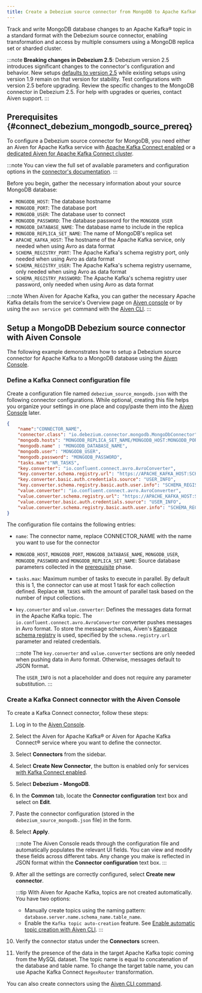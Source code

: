 ```yaml
---
title: Create a Debezium source connector from MongoDB to Apache Kafka®
---
```


Track and write MongoDB database changes to an Apache Kafka® topic in a standard format with the Debezium source connector, enabling transformation and access by multiple consumers using a MongoDB replica set or sharded cluster.

:::note
**Breaking changes in Debezium 2.5**:
Debezium version 2.5 introduces significant changes to the connector's configuration
and behavior. New setups [defaults to version 2.5](https://debezium.io/releases/2.5/release-notes)
while existing setups using version 1.9 remain on that version for stability.
Test configurations with version 2.5 before upgrading. Review the specific
changes to the MongoDB connector in Debezium 2.5.
For help with upgrades or queries, contact Aiven support.
:::

## Prerequisites {#connect_debezium_mongodb_source_prereq}

To configure a Debezium source connector for MongoDB, you need either an
Aiven for Apache Kafka service with [Apache Kafka Connect enabled](enable-connect) or
a [dedicated Aiven for Apache Kafka Connect cluster](/docs/products/kafka/kafka-connect/get-started#apache_kafka_connect_dedicated_cluster).

:::note
You can view the full set of available parameters and configuration
options in the [connector's
documentation](https://debezium.io/docs/connectors/mongodb/).
:::

Before you begin, gather the necessary information about your source MongoDB database:

-   `MONGODB_HOST`: The database hostname
-   `MONGODB_PORT`: The database port
-   `MONGODB_USER`: The database user to connect
-   `MONGODB_PASSWORD`: The database password for the `MONGODB_USER`
-   `MONGODB_DATABASE_NAME`: The database name to include in the replica
-   `MONGODB_REPLICA_SET_NAME`: The name of MongoDB's replica set
-   `APACHE_KAFKA_HOST`: The hostname of the Apache Kafka service, only
    needed when using Avro as data format
-   `SCHEMA_REGISTRY_PORT`: The Apache Kafka's schema registry port,
    only needed when using Avro as data format
-   `SCHEMA_REGISTRY_USER`: The Apache Kafka's schema registry
    username, only needed when using Avro as data format
-   `SCHEMA_REGISTRY_PASSWORD`: The Apache Kafka's schema registry user
    password, only needed when using Avro as data format

:::note
When Aiven for Apache Kafka, you can gather the necessary Apache Kafka
details from the service's Overview page on  [Aiven
console](https://console.aiven.io/)  or by using the `avn service get` command with
the [Aiven CLI](/docs/tools/cli/service-cli#avn_service_get).
:::

## Setup a MongoDB Debezium source connector with Aiven Console

The following example demonstrates how to setup a Debezium source
connector for Apache Kafka to a MongoDB database using the [Aiven
Console](https://console.aiven.io/).

### Define a Kafka Connect configuration file

Create a configuration file named `debezium_source_mongodb.json` with the following
connector configurations. While optional, creating this file helps you organize your
settings in one place and copy/paste them into the
[Aiven Console](https://console.aiven.io/) later.

```json
{
    "name":"CONNECTOR_NAME",
    "connector.class": "io.debezium.connector.mongodb.MongoDbConnector",
    "mongodb.hosts": "MONGODB_REPLICA_SET_NAME/MONGODB_HOST:MONGODB_PORT",
    "mongodb.name" : "MONGODB_DATABASE_NAME",
    "mongodb.user": "MONGODB_USER",
    "mongodb.password": "MONGODB_PASSWORD",
    "tasks.max":"NR_TASKS",
    "key.converter": "io.confluent.connect.avro.AvroConverter",
    "key.converter.schema.registry.url": "https://APACHE_KAFKA_HOST:SCHEMA_REGISTRY_PORT",
    "key.converter.basic.auth.credentials.source": "USER_INFO",
    "key.converter.schema.registry.basic.auth.user.info": "SCHEMA_REGISTRY_USER:SCHEMA_REGISTRY_PASSWORD",
    "value.converter": "io.confluent.connect.avro.AvroConverter",
    "value.converter.schema.registry.url": "https://APACHE_KAFKA_HOST:SCHEMA_REGISTRY_PORT",
    "value.converter.basic.auth.credentials.source": "USER_INFO",
    "value.converter.schema.registry.basic.auth.user.info": "SCHEMA_REGISTRY_USER:SCHEMA_REGISTRY_PASSWORD"
}
```

The configuration file contains the following entries:

-   `name`: The connector name, replace CONNECTOR_NAME with the name you
    want to use for the connector

-   `MONGODB_HOST`, `MONGODB_PORT`, `MONGODB_DATABASE_NAME`,
    `MONGODB_USER`, `MONGODB_PASSWORD` and `MONGODB_REPLICA_SET_NAME`:
    Source database parameters collected in the
    [prerequisite](/docs/products/kafka/kafka-connect/howto/debezium-source-connector-mongodb#connect_debezium_mongodb_source_prereq)
    phase.

-   `tasks.max`: Maximum number of tasks to execute in parallel. By
    default this is 1, the connector can use at most 1 task for each
    collection defined. Replace `NR_TASKS` with the amount of parallel
    task based on the number of input collections.

-   `key.converter` and `value.converter`: Defines the messages data
    format in the Apache Kafka topic. The
    `io.confluent.connect.avro.AvroConverter` converter pushes messages
    in Avro format. To store the message schemas, Aiven's
    [Karapace schema registry](https://github.com/Aiven-Open/karapace) is used,
    specified by the `schema.registry.url` parameter and related credentials.

    :::note
    The `key.converter` and `value.converter` sections are only needed
    when pushing data in Avro format. Otherwise, messages default to JSON format.

    The `USER_INFO` is not a placeholder and does not require any parameter substitution.
    :::

### Create a Kafka Connect connector with the Aiven Console

To create a Kafka Connect connector, follow these steps:

1.  Log in to the [Aiven Console](https://console.aiven.io/).

1.  Select the Aiven for Apache Kafka® or Aiven for Apache Kafka Connect® service where
    you want to define the connector.

1.  Select **Connectors** from the sidebar.

1.  Select **Create New Connector**, the button is enabled only for
    services
    [with Kafka Connect enabled](enable-connect).

1.  Select **Debezium - MongoDB**.

1.  In the **Common** tab, locate the **Connector configuration** text
    box and select on **Edit**.

1.  Paste the connector configuration (stored in the
    `debezium_source_mongodb.json` file) in the form.

1.  Select **Apply**.

    :::note
    The Aiven Console reads through the configuration file and automatically populates
    the relevant UI fields. You can view and modify these fields across
    different tabs. Any change you make is reflected in JSON format
    within the **Connector configuration** text box.
    :::

1. After all the settings are correctly configured, select **Create new
   connector**.

   :::tip
   With Aiven for Apache Kafka, topics are not created automatically. You have two options:

   - Manually create topics using the naming pattern: `database.server.name.schema_name.table_name`.
   - Enable the `Kafka topic auto-creation` feature.
     See [Enable automatic topic creation with Aiven CLI](docs/products/kafka/howto/create-topics-automatically#enable-automatic-topic-creation-with-aiven-cli).
   :::

1. Verify the connector status under the **Connectors** screen.

1. Verify the presence of the data in the target Apache Kafka topic
   coming from the MySQL dataset. The topic name is equal to
   concatenation of the database and table name. To change
   the target table name, you can use Apache Kafka Connect
   `RegexRouter` transformation.

You can also create connectors using the
[Aiven CLI command](/docs/tools/cli/service/connector#avn_service_connector_create).
